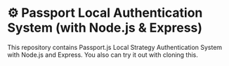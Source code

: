 # ⚙ Passport Local Authentication System (with Node.js & Express)
This repository contains Passport.js Local Strategy Authentication System with Node.js and Express. You also can try it out with cloning this.
